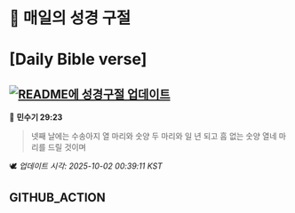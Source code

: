 # 🙏 매일의 성경 구절
# [Daily Bible verse]
## [![README에 성경구절 업데이트](https://github.com/DONGSUKA/first_test/actions/workflows/update-readme-bible.yml/badge.svg)](https://github.com/DONGSUKA/first_test/actions/workflows/update-readme-bible.yml)
<!-- START_BIBLE_VERSE -->
📖 **민수기 29:23**
> 넷째 날에는 수송아지 열 마리와 숫양 두 마리와 일 년 되고 흠 없는 숫양 열네 마리를 드릴 것이며

🕊️ _업데이트 시각: 2025-10-02 00:39:11 KST_
  <!-- END_BIBLE_VERSE -->
## GITHUB_ACTION
